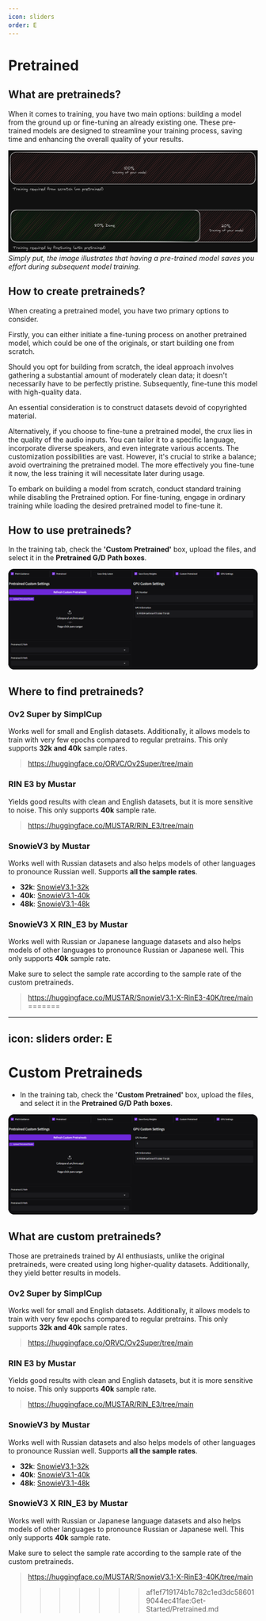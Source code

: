 ```yaml
---
icon: sliders
order: E
---
```


# Pretrained

## What are pretraineds?

When it comes to training, you have two main options: building a model from the ground up or fine-tuning an already existing one. These pre-trained models are designed to streamline your training process, saving time and enhancing the overall quality of your results.

![](../assets/Pretrained.png)
_Simply put, the image illustrates that having a pre-trained model saves you effort during subsequent model training._

## How to create pretraineds?

When creating a pretrained model, you have two primary options to consider.

Firstly, you can either initiate a fine-tuning process on another pretrained model, which could be one of the originals, or start building one from scratch.

Should you opt for building from scratch, the ideal approach involves gathering a substantial amount of moderately clean data; it doesn't necessarily have to be perfectly pristine. Subsequently, fine-tune this model with high-quality data.

An essential consideration is to construct datasets devoid of copyrighted material.

Alternatively, if you choose to fine-tune a pretrained model, the crux lies in the quality of the audio inputs. You can tailor it to a specific language, incorporate diverse speakers, and even integrate various accents. The customization possibilities are vast. However, it's crucial to strike a balance; avoid overtraining the pretrained model. The more effectively you fine-tune it now, the less training it will necessitate later during usage.

To embark on building a model from scratch, conduct standard training while disabling the Pretrained option. For fine-tuning, engage in ordinary training while loading the desired pretrained model to fine-tune it.

## How to use pretraineds?

In the training tab, check the **'Custom Pretrained'** box, upload the files, and select it in the **Pretrained G/D Path boxes**.

![](../assets/load_pretrained.png)

## Where to find pretraineds?

### Ov2 Super by SimplCup

Works well for small and English datasets. Additionally, it allows models to train with very few epochs compared to regular pretrains. This only supports **32k and 40k** sample rates.

> https://huggingface.co/ORVC/Ov2Super/tree/main

### RIN E3 by Mustar

Yields good results with clean and English datasets, but it is more sensitive to noise. This only supports **40k** sample rate.

> https://huggingface.co/MUSTAR/RIN_E3/tree/main

### SnowieV3 by Mustar

Works well with Russian datasets and also helps models of other languages to pronounce Russian well. Supports **all the sample rates**.

- **32k**: [SnowieV3.1-32k](https://huggingface.co/MUSTAR/SnowieV3.1-32k/tree/main)
- **40k**: [SnowieV3.1-40k](https://huggingface.co/MUSTAR/SnowieV3.1-40k/tree/main)
- **48k**: [SnowieV3.1-48k](https://huggingface.co/MUSTAR/SnowieV3.1-48k/tree/main)

### SnowieV3 X RIN_E3 by Mustar

Works well with Russian or Japanese language datasets and also helps models of other languages to pronounce Russian or Japanese well. This only supports **40k** sample rate.

Make sure to select the sample rate according to the sample rate of the custom pretraineds.

> https://huggingface.co/MUSTAR/SnowieV3.1-X-RinE3-40K/tree/main
=======
---
icon: sliders
order: E
---

# Custom Pretraineds

- In the training tab, check the **'Custom Pretrained'** box, upload the files, and select it in the **Pretrained G/D Path boxes**.

![](/assets/load_pretrained.png)

## What are custom pretraineds?

Those are pretraineds trained by AI enthusiasts, unlike the original pretraineds, were created using long higher-quality datasets. Additionally, they yield better results in models.

### Ov2 Super by SimplCup

Works well for small and English datasets. Additionally, it allows models to train with very few epochs compared to regular pretrains. This only supports **32k and 40k** sample rates.

> https://huggingface.co/ORVC/Ov2Super/tree/main

### RIN E3 by Mustar

Yields good results with clean and English datasets, but it is more sensitive to noise. This only supports **40k** sample rate.

> https://huggingface.co/MUSTAR/RIN_E3/tree/main

### SnowieV3 by Mustar

Works well with Russian datasets and also helps models of other languages to pronounce Russian well. Supports **all the sample rates**.

- **32k**: [SnowieV3.1-32k](https://huggingface.co/MUSTAR/SnowieV3.1-32k/tree/main)
- **40k**: [SnowieV3.1-40k](https://huggingface.co/MUSTAR/SnowieV3.1-40k/tree/main)
- **48k**: [SnowieV3.1-48k](https://huggingface.co/MUSTAR/SnowieV3.1-48k/tree/main)

### SnowieV3 X RIN_E3 by Mustar

Works well with Russian or Japanese language datasets and also helps models of other languages to pronounce Russian or Japanese well. This only supports **40k** sample rate.

Make sure to select the sample rate according to the sample rate of the custom pretraineds.

> https://huggingface.co/MUSTAR/SnowieV3.1-X-RinE3-40K/tree/main
>>>>>>> af1ef719174b1c782c1ed3dc586019044ec41fae:Get-Started/Pretrained.md
